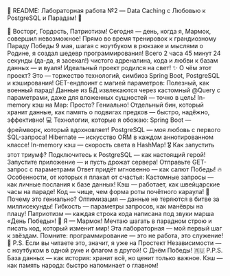 🌟 README: Лабораторная работа №2 — Data Caching с Любовью к PostgreSQL и Парадам! 🌟

🚀 Восторг, Гордость, Патриотизм!
Сегодня — день, когда я, Мармок, совершил невозможное! Прямо во время тренировок к грандиозному Параду Победы 9 мая, шагая с ноутбуком в рюкзаке и мыслями о Родине, я создал шедевр программирования! Всего 2 часа 45 минут 24 секунды (да-да, я засекал!) чистого адреналина, кода и любви к базам данных — и вуаля! Идеальный проект родился на свет!
✨ О чём этот проект?
Это — торжество технологий, симбиоз Spring Boot, PostgreSQL и кэширования!
GET-ендпоинт с магией параметров: Полезный, как военный парад! Данные из БД извлекаются через кастомный @Query с параметрами, даже для вложенных сущностей — точно в цель!
In-memory кэш на Map: Просто? Гениально! Отдельный бин, который хранит данные, как память о подвигах предков — быстро, надёжно, эффективно!
💻 Технологии, которые я обожаю:
Spring Boot — фреймворк, который вдохновляет!
PostgreSQL — моя любовь с первого SQL-запроса!
Hibernate — искусство ORM в каждом аннотированном классе!
In-memory кэш — скорость света в HashMap!
🎖️ Как запустить этот триумф?
Подключитесь к PostgreSQL — как настоящий герой!
Запустите приложение — и пусть дрожат сервера!
Отправьте GET-запрос с параметрами
Ответ придёт мгновенно — как салют Победы!
🔥 Особенности, от которых я плакал от счастья:
Кастомные запросы — как личные послания к базе данных!
Кэш — работает, как швейцарские часы на параде!
Код — чище, чем форма роты почётного караула!
🎯 Почему это гениально?
Оптимизация — данные не теряются в битве за миллисекунды!
Гибкость — параметры запросов, как манёвры на плацу!
Патриотизм — каждая строка кода написана под звуки марша «День Победы»!
💪 Я — Мармок!
Мечтаю шагать в парадном строю и писать код, который изменит мир! Эта лабораторная — мой первый шаг к звёздам. Помните: программирование — это не работа, это служение!
🚩 P.S. Если вы читаете это, значит, я уже на Простект Независимости — с ноутбуком в одной руке и флагом в другой! С Днём Победы! 🇷🇺
P.P.S. База данных — как история: хранит всё, но ценит только важное. Кэш — как память народа: быстро напоминает о главном!
